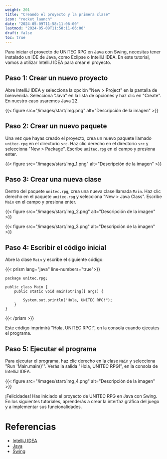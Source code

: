 ```yaml
---
weight: 201
title: "Creando el proyecto y la primera clase"
icon: "rocket_launch"
date: "2024-05-09T11:58:11-06:00"
lastmod: "2024-05-09T11:58:11-06:00"
draft: false
toc: true
---
```


Para iniciar el proyecto de UNITEC RPG en Java con Swing, necesitas tener instalado un IDE de Java, como Eclipse o
IntelliJ IDEA. En este tutorial, vamos a utilizar IntelliJ IDEA para crear el proyecto.

## Paso 1: Crear un nuevo proyecto

Abre IntelliJ IDEA y selecciona la opción "New > Project" en la pantalla de bienvenida. Selecciona "Java" en la
lista de opciones y haz clic en "Create". En nuestro caso usaremos Java 22.

{{< figure src="/images/start/img.png" alt="Descripción de la imagen" >}}

## Paso 2: Crear un nuevo paquete

Una vez que hayas creado el proyecto, crea un nuevo paquete llamado `unitec.rpg` en el directorio `src`. Haz clic
derecho en el directorio `src` y selecciona "New > Package". Escribe `unitec.rpg` en el campo y presiona enter.

{{< figure src="/images/start/img_1.png" alt="Descripción de la imagen"  >}}

## Paso 3: Crear una nueva clase

Dentro del paquete `unitec.rpg`, crea una nueva clase llamada `Main`. Haz clic derecho en el paquete `unitec.rpg`
y selecciona "New > Java Class". Escribe `Main` en el campo y presiona enter.

{{< figure src="/images/start/img_2.png" alt="Descripción de la imagen"  >}}

{{< figure src="/images/start/img_3.png" alt="Descripción de la imagen"  >}}

## Paso 4: Escribir el código inicial

Abre la clase `Main` y escribe el siguiente código:

{{< prism lang="java" line-numbers="true">}}

    package unitec.rpg;

    public class Main {
        public static void main(String[] args) {
        
            System.out.println("Hola, UNITEC RPG!");
        }
    }

{{< /prism >}}

Este código imprimirá "Hola, UNITEC RPG!", en la consola cuando ejecutes el programa.

## Paso 5: Ejecutar el programa

Para ejecutar el programa, haz clic derecho en la clase `Main` y selecciona "Run 'Main.main()'". Verás la salida
"Hola, UNITEC RPG!", en la consola de IntelliJ IDEA.

{{< figure src="/images/start/img_4.png" alt="Descripción de la imagen"  >}}

¡Felicidades! Has iniciado el proyecto de UNITEC RPG en Java con Swing. En los siguientes tutoriales, aprenderás a
crear la interfaz gráfica del juego y a implementar sus funcionalidades.

# Referencias

- [IntelliJ IDEA](https://www.jetbrains.com/idea/)
- [Java](https://www.java.com/es/)
- [Swing](https://docs.oracle.com/javase/8/docs/technotes/guides/swing/)
